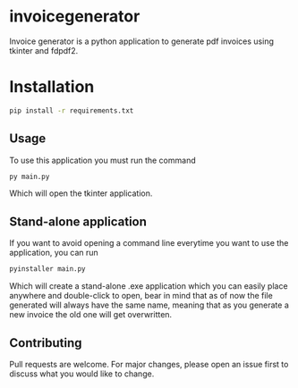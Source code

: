 # invoicegenerator

Invoice generator is a python application to generate pdf invoices using tkinter and fdpdf2.

# Installation

```bash
pip install -r requirements.txt
```

## Usage

To use this application you must run the command

```bash
py main.py
```

Which will open the tkinter application.


## Stand-alone application

If you want to avoid opening a command line everytime you want to use the application, you can run

```bash
pyinstaller main.py
```

Which will create a stand-alone .exe application which you can easily place anywhere and double-click to open, bear in mind that as of now the file generated will always have the same name, meaning that as you generate a new invoice the old one will get overwritten.

## Contributing

Pull requests are welcome. For major changes, please open an issue first to discuss what you would like to change.
